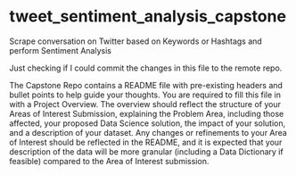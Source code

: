 # tweet_sentiment_analysis_capstone
Scrape conversation on Twitter based on Keywords or Hashtags and perform Sentiment Analysis

Just checking if I could commit the changes in this file to the remote repo.

The Capstone Repo contains a README file with pre-existing headers and bullet points to help guide your thoughts. You are required to fill this file in with a Project Overview. The overview should reflect the structure of your Areas of Interest Submission, explaining the Problem Area, including those affected, your proposed Data Science solution, the impact of your solution, and a description of your dataset. Any changes or refinements to your Area of Interest should be reflected in the README, and it is expected that your description of the data will be more granular (including a Data Dictionary if feasible) compared to the Area of Interest submission.
